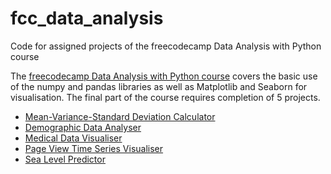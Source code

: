 # fcc_data_analysis
Code for assigned projects of the freecodecamp Data Analysis with Python course

The [freecodecamp Data Analysis with Python course](https://www.freecodecamp.org/learn/data-analysis-with-python/) covers the basic use of the numpy and pandas libraries as well as Matplotlib and Seaborn for visualisation.
The final part of the course requires completion of 5 projects.

- [Mean-Variance-Standard Deviation Calculator](https://github.com/aj-white/fcc_data_analysis/tree/main/Mean_Variance_StandardDeviation_Calculator)
- [Demographic Data Analyser](https://github.com/aj-white/fcc_data_analysis/tree/main/Demographic_Data_Analyser)
- [Medical Data Visualiser](https://github.com/aj-white/fcc_data_analysis/tree/main/Medical_Data_Visulaiser)
- [Page View Time Series Visualiser](https://github.com/aj-white/fcc_data_analysis/tree/main/Page_View_Time_Series_Visualiser)
- [Sea Level Predictor](https://github.com/aj-white/fcc_data_analysis/tree/main/Sea_Level_Predictor)

